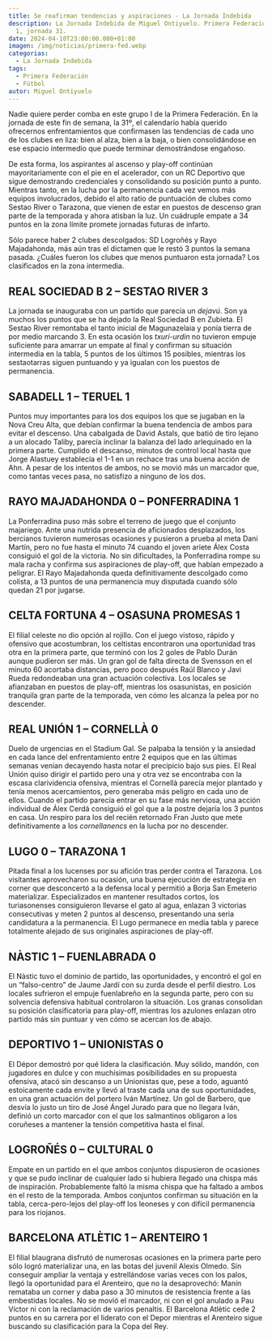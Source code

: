 ```yaml
---
title: Se reafirman tendencias y aspiraciones - La Jornada Indebida
description: La Jornada Indebida de Miguel Ontiyuelo. Primera Federación, grupo
  1, jornada 31.
date: 2024-04-10T23:00:00.000+01:00
imagen: /img/noticias/primera-fed.webp
categorias:
  - La Jornada Indebida
tags:
  - Primera Federación
  - Fútbol
autor: Miguel Ontiyuelo
---
```

Nadie quiere perder comba en este grupo I de la Primera Federación. En la jornada de este fin de semana, la 31º, el calendario había querido ofrecernos enfrentamientos que confirmasen las tendencias de cada uno de los clubes en liza: bien al alza, bien a la baja, o bien consolidándose en ese espacio intermedio que puede terminar demostrándose engañoso.

De esta forma, los aspirantes al ascenso y play-off continúan mayoritariamente con el pie en el acelerador, con un RC Deportivo que sigue demostrando credenciales y consolidando su posición punto a punto. Mientras tanto, en la lucha por la permanencia cada vez vemos más equipos involucrados, debido el alto ratio de puntuación de clubes como Sestao River o Tarazona, que vienen de estar en puestos de descenso gran parte de la temporada y ahora atisban la luz. Un cuádruple empate a 34 puntos en la zona límite promete jornadas futuras de infarto.

Sólo parece haber 2 clubes descolgados: SD Logroñés y Rayo Majadahonda, más aún tras el dictamen que le restó 3 puntos la semana pasada. ¿Cuáles fueron los clubes que menos puntuaron esta jornada? Los clasificados en la zona intermedia.

## REAL SOCIEDAD B 2 – SESTAO RIVER 3

La jornada se inauguraba con un partido que parecía un *dejavú*. Son ya muchos los puntos que se ha dejado la Real Sociedad B en Zubieta. El Sestao River remontaba el tanto inicial de Magunazelaia y ponía tierra de por medio marcando 3. En esta ocasión los *txuri-urdin* no tuvieron empuje suficiente para amarrar un empate al final y confirman su situación intermedia en la tabla, 5 puntos de los últimos 15 posibles, mientras los sestaotarras siguen puntuando y ya igualan con los puestos de permanencia.

## SABADELL 1 – TERUEL 1

Puntos muy importantes para los dos equipos los que se jugaban en la Nova Creu Alta, que debían confirmar la buena tendencia de ambos para evitar el descenso. Una cabalgada de David Astals, que batió de tiro lejano a un alocado Taliby, parecía inclinar la balanza del lado arlequinado en la primera parte. Cumplido el descanso, minutos de control local hasta que Jorge Alastuey establecía el 1-1 en un rechace tras una buena acción de Ahn. A pesar de los intentos de ambos, no se movió más un marcador que, como tantas veces pasa, no satisfizo a ninguno de los dos.

## RAYO MAJADAHONDA 0 – PONFERRADINA 1

La Ponferradina puso más sobre el terreno de juego que el conjunto majariego. Ante una nutrida presencia de aficionados desplazados, los bercianos tuvieron numerosas ocasiones y pusieron a prueba al meta Dani Martín, pero no fue hasta el minuto 74 cuando el joven ariete Álex Costa consiguió el gol de la victoria. No sin dificultades, la Ponferradina rompe su mala racha y confirma sus aspiraciones de play-off, que habían empezado a peligrar. El Rayo Majadahonda queda definitivamente descolgado como colista, a 13 puntos de una permanencia muy disputada cuando sólo quedan 21 por jugarse.

## CELTA FORTUNA 4 – OSASUNA PROMESAS 1

El filial celeste no dio opción al rojillo. Con el juego vistoso, rápido y ofensivo que acostumbran, los celtistas encontraron una oportunidad tras otra en la primera parte, que terminó con los 2 goles de Pablo Durán aunque pudieron ser más. Un gran gol de falta directa de Svensson en el minuto 60 acortaba distancias, pero poco después Raúl Blanco y Javi Rueda redondeaban una gran actuación colectiva. Los locales se afianzaban en puestos de play-off, mientras los osasunistas, en posición tranquila gran parte de la temporada, ven cómo les alcanza la pelea por no descender.

## REAL UNIÓN 1 – CORNELLÀ 0

Duelo de urgencias en el Stadium Gal. Se palpaba la tensión y la ansiedad en cada lance del enfrentamiento entre 2 equipos que en las últimas semanas venían decayendo hasta notar el precipicio bajo sus pies. El Real Unión quiso dirigir el partido pero una y otra vez se encontraba con la escasa clarividencia ofensiva, mientras el Cornellà parecía mejor plantado y tenía menos acercamientos, pero generaba más peligro en cada uno de ellos. Cuando el partido parecía entrar en su fase más nerviosa, una acción individual de Álex Cerdá consiguió el gol que a la postre dejaría los 3 puntos en casa. Un respiro para los del recién retornado Fran Justo que mete definitivamente a los *cornellanencs* en la lucha por no descender.

## LUGO 0 – TARAZONA 1

Pitada final a los lucenses por su afición tras perder contra el Tarazona. Los visitantes aprovecharon su ocasión, una buena ejecución de estrategia en corner que desconcertó a la defensa local y permitió a Borja San Emeterio materializar. Especializados en mantener resultados cortos, los turiasonenses consiguieron llevarse el gato al agua, enlazan 3 victorias consecutivas y meten 2 puntos al descenso, presentando una seria candidatura a la permanencia. El Lugo permanece en media tabla y parece totalmente alejado de sus originales aspiraciones de play-off.

## NÀSTIC 1 – FUENLABRADA 0

El Nàstic tuvo el dominio de partido, las oportunidades, y encontró el gol en un “falso-centro” de Jaume Jardí con su zurda desde el perfil diestro. Los locales sufrieron el empuje fuenlabreño en la segunda parte, pero con su solvencia defensiva habitual controlaron la situación. Los granas consolidan su posición clasificatoria para play-off, mientras los azulones enlazan otro partido más sin puntuar y ven cómo se acercan los de abajo.

## DEPORTIVO 1 – UNIONISTAS 0

El Dépor demostró por qué lidera la clasificación. Muy sólido, mandón, con jugadores en dulce y con muchísimas posibilidades en su propuesta ofensiva, atacó sin descanso a un Unionistas que, pese a todo, aguantó estoicamente cada envite y llevó al traste cada una de sus oportunidades, en una gran actuación del portero Iván Martínez. Un gol de Barbero, que desvía lo justo un tiro de José Ángel Jurado para que no llegara Iván, definió un corto marcador con el que los salmantinos obligaron a los coruñeses a mantener la tensión competitiva hasta el final.

## LOGROÑÉS 0 – CULTURAL 0

Empate en un partido en el que ambos conjuntos dispusieron de ocasiones y que se pudo inclinar de cualquier lado si hubiera llegado una chispa más de inspiración. Probablemente faltó la misma chispa que ha faltado a ambos en el resto de la temporada. Ambos conjuntos confirman su situación en la tabla, cerca-pero-lejos del play-off los leoneses y con difícil permanencia para los riojanos.

## BARCELONA ATLÈTIC 1 – ARENTEIRO 1

El filial blaugrana disfrutó de numerosas ocasiones en la primera parte pero sólo logró materializar una, en las botas del juvenil Alexis Olmedo. Sin conseguir ampliar la ventaja y estrellándose varias veces con los palos, llegó la oportunidad para el Arenteiro, que no la desaprovechó: Manín remataba un corner y daba paso a 30 minutos de resistencia frente a las embestidas locales. No se movió el marcador, ni con el gol anulado a Pau Víctor ni con la reclamación de varios penaltis. El Barcelona Atlètic cede 2 puntos en su carrera por el liderato con el Depor mientras el Arenteiro sigue buscando su clasificación para la Copa del Rey.
